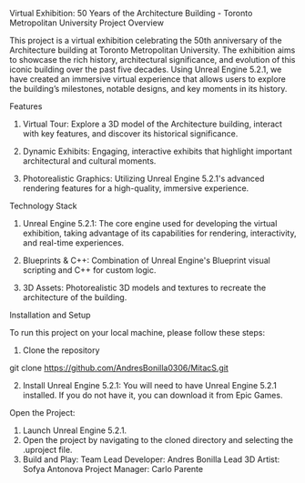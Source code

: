 Virtual Exhibition: 50 Years of the Architecture Building - Toronto Metropolitan University
Project Overview

This project is a virtual exhibition celebrating the 50th anniversary of the Architecture building at Toronto Metropolitan University. The exhibition aims to showcase the rich history, architectural significance, and evolution of this iconic building over the past five decades. Using Unreal Engine 5.2.1, we have created an immersive virtual experience that allows users to explore the building’s milestones, notable designs, and key moments in its history.

Features

1. Virtual Tour: Explore a 3D model of the Architecture building, interact with key features, and discover its historical significance.

2. Dynamic Exhibits: Engaging, interactive exhibits that highlight important architectural and cultural moments.

3. Photorealistic Graphics: Utilizing Unreal Engine 5.2.1's advanced rendering features for a high-quality, immersive experience.

Technology Stack

1. Unreal Engine 5.2.1: The core engine used for developing the virtual exhibition, taking advantage of its capabilities for rendering, interactivity, and real-time experiences.

2. Blueprints & C++: Combination of Unreal Engine's Blueprint visual scripting and C++ for custom logic.

3. 3D Assets: Photorealistic 3D models and textures to recreate the architecture of the building.

Installation and Setup

To run this project on your local machine, please follow these steps:

1. Clone the repository

git clone https://github.com/AndresBonilla0306/MitacS.git

2. Install Unreal Engine 5.2.1: You will need to have Unreal Engine 5.2.1 installed. If you do not have it, you can download it from Epic Games.

Open the Project:

1. Launch Unreal Engine 5.2.1.
3. Open the project by navigating to the cloned directory and selecting the .uproject file.
3. Build and Play:
Team
Lead Developer: Andres Bonilla
Lead 3D Artist: Sofya Antonova
Project Manager: Carlo Parente